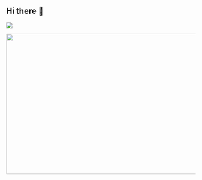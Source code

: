 ## Hi there 👋  
![](https://svg-card.hai-hv04.workers.dev/user?username=cjjjjjk&pl=ts-py-cpp)  

<img src="https://github.com/cjjjjjk/cjjjjjk/blob/main/img/cow-bg.gif" width="747" height="373" />

<!--
**cjjjjjk/cjjjjjk** is a ✨ _special_ ✨ repository because its `README.md` (this file) appears on your GitHub profile.

Here are some ideas to get you started:

- 🔭 I’m currently working on ...
- 🌱 I’m currently learning ...
- 👯 I’m looking to collaborate on ...
- 🤔 I’m looking for help with ...
- 💬 Ask me about ...
- 📫 How to reach me: ...
- 😄 Pronouns: ...
- ⚡ Fun fact: ...
-->
